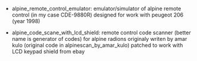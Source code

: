 - alpine_remote_control_emulator: emulator/simulator of alpine remote control (in my case CDE-9880R) designed for work with peugeot 206 (year 1998)

 - alpine_code_scane_with_lcd_shield: remote control code scanner (better name is generator of codes)  for alpine radions originaly writen by amar kulo (original code in alpinescan_by_amar_kulo) patched to work with LCD keypad shield from ebay

